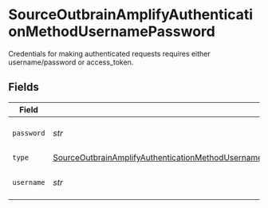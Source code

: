 # SourceOutbrainAmplifyAuthenticationMethodUsernamePassword

Credentials for making authenticated requests requires either username/password or access_token.


## Fields

| Field                                                                                                                                                                                                                                                           | Type                                                                                                                                                                                                                                                            | Required                                                                                                                                                                                                                                                        | Description                                                                                                                                                                                                                                                     |
| --------------------------------------------------------------------------------------------------------------------------------------------------------------------------------------------------------------------------------------------------------------- | --------------------------------------------------------------------------------------------------------------------------------------------------------------------------------------------------------------------------------------------------------------- | --------------------------------------------------------------------------------------------------------------------------------------------------------------------------------------------------------------------------------------------------------------- | --------------------------------------------------------------------------------------------------------------------------------------------------------------------------------------------------------------------------------------------------------------- |
| `password`                                                                                                                                                                                                                                                      | *str*                                                                                                                                                                                                                                                           | :heavy_check_mark:                                                                                                                                                                                                                                              | Add Password for authentication.                                                                                                                                                                                                                                |
| `type`                                                                                                                                                                                                                                                          | [SourceOutbrainAmplifyAuthenticationMethodUsernamePasswordBothUsernameAndPasswordIsRequiredForAuthenticationRequest](../../models/shared/sourceoutbrainamplifyauthenticationmethodusernamepasswordbothusernameandpasswordisrequiredforauthenticationrequest.md) | :heavy_check_mark:                                                                                                                                                                                                                                              | N/A                                                                                                                                                                                                                                                             |
| `username`                                                                                                                                                                                                                                                      | *str*                                                                                                                                                                                                                                                           | :heavy_check_mark:                                                                                                                                                                                                                                              | Add Username for authentication.                                                                                                                                                                                                                                |